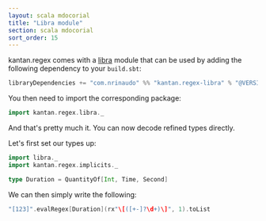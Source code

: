 ```yaml
---
layout: scala mdocorial
title: "Libra module"
section: scala mdocorial
sort_order: 15
---
```

kantan.regex comes with a [libra](https://github.com/to-ithaca/libra) module that can be used
by adding the following dependency to your `build.sbt`:

```scala
libraryDependencies += "com.nrinaudo" %% "kantan.regex-libra" % "@VERSION@"
```

You then need to import the corresponding package:

```scala mdoc:silent
import kantan.regex.libra._
```

And that's pretty much it. You can now decode refined types directly.

Let's first set our types up:

```scala mdoc:silent
import libra._
import kantan.regex.implicits._

type Duration = QuantityOf[Int, Time, Second]
```

We can then simply write the following:

```scala mdoc
"[123]".evalRegex[Duration](rx"\[([+-]?\d+)\]", 1).toList
```
